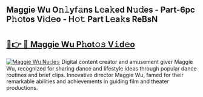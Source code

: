 ## Maggie Wu O𝚗𝚕yf𝚊ns L𝚎a𝚔ed N𝚞𝚍es - Part-6pc P𝚑𝚘tos Vi𝚍𝚎o - H𝚘𝚝 Part L𝚎a𝚔s ReBsN

# <h2><a href="http://kf0nah.oniu.top/?m=Maggie+Wu">🔗👉 🔴 Maggie Wu P𝚑ot𝚘𝚜 V𝚒d𝚎o</a></h2>

[![Maggie Wu Nu𝚍e𝚜](https://i.imgur.com/0qMVB7G.gif)](http://kf0nah.oniu.top/?m=Maggie+Wu)
Digital content creator and amusement giver Maggie Wu, recognized for sharing dance and lifestyle ideas through popular dance routines and brief clips. Innovative director Maggie Wu, famed for their remarkable abilities and achievements in guiding film and theater productions.  
